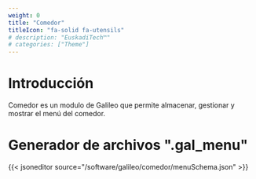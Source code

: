 ```yaml
---
weight: 0
title: "Comedor"
titleIcon: "fa-solid fa-utensils"
# description: "EuskadiTech™"
# categories: ["Theme"]
---
```


# Introducción
Comedor es un modulo de Galileo que permite almacenar, gestionar y mostrar el menú del comedor.

# Generador de archivos ".gal_menu"
{{< jsoneditor source="/software/galileo/comedor/menuSchema.json" >}}
